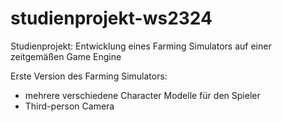 # studienprojekt-ws2324
Studienprojekt: Entwicklung eines Farming Simulators auf einer zeitgemäßen Game Engine

Erste Version des Farming Simulators:
- mehrere verschiedene Character Modelle für den Spieler
- Third-person Camera
